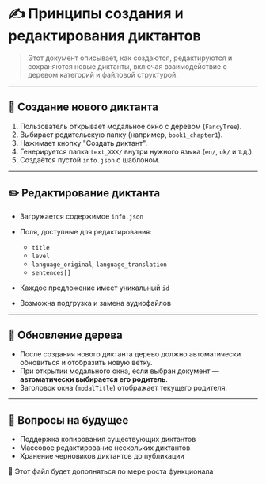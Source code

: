 # ✍️ Принципы создания и редактирования диктантов

> Этот документ описывает, как создаются, редактируются и сохраняются новые диктанты, включая взаимодействие с деревом категорий и файловой структурой.

---

## 📁 Создание нового диктанта

1. Пользователь открывает модальное окно с деревом (`FancyTree`).
2. Выбирает родительскую папку (например, `book1_chapter1`).
3. Нажимает кнопку "Создать диктант".
4. Генерируется папка `text_XXX/` внутри нужного языка (`en/`, `uk/` и т.д.).
5. Создаётся пустой `info.json` с шаблоном.

---

## ✏️ Редактирование диктанта

* Загружается содержимое `info.json`

* Поля, доступные для редактирования:

  * `title`
  * `level`
  * `language_original`, `language_translation`
  * `sentences[]`

* Каждое предложение имеет уникальный `id`

* Возможна подгрузка и замена аудиофайлов

---

## 🧩 Обновление дерева

* После создания нового диктанта дерево должно автоматически обновиться и отобразить новую ветку.
* При открытии модального окна, если выбран документ — **автоматически выбирается его родитель**.
* Заголовок окна (`modalTitle`) отображает текущего родителя.

---

## 🧠 Вопросы на будущее

* Поддержка копирования существующих диктантов
* Массовое редактирование нескольких диктантов
* Хранение черновиков диктантов до публикации

📍 Этот файл будет дополняться по мере роста функционала
